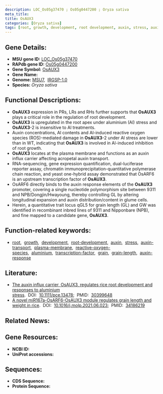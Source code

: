 ```yaml
---
description: LOC_Os05g37470 ; Os05g0447200 ; Oryza sativa
meta_title:
title: OsAUX3
categories: [Oryza sativa]
tags: [root, growth, development, root development, auxin, stress, auxin transport, plasma membrane, reactive oxygen species, aluminium, transcription factor, grain, grain length, auxin response]
---
```


## Gene Details:
- **MSU gene ID:** [LOC_Os05g37470](http://rice.uga.edu/cgi-bin/ORF_infopage.cgi?orf=LOC_Os05g37470)  
- **RAPdb gene ID:** [Os05g0447200](https://rapdb.dna.affrc.go.jp/locus/?name=Os05g0447200)  
- **Gene Symbol:** <u>OsAUX3</u>
- **Gene Name:**
- **Genome:**  [MSU7](http://rice.uga.edu/),&nbsp;&nbsp;[IRGSP-1.0](https://rapdb.dna.affrc.go.jp/download/irgsp1.html)
- **Species:** *Oryza sativa*

## Functional Descriptions:
   - **OsAUX3** expression in PRs, LRs and RHs further supports that **OsAUX3** plays a critical role in the regulation of root development.
   - **OsAUX3** is upregulated in the root apex under aluminium (Al) stress and **OsAUX3**-2 is insensitive to Al treatments.
   - Auxin concentrations, Al contents and Al-induced reactive oxygen species (ROS)-mediated damage in **OsAUX3**-2 under Al stress are lower than in WT, indicating that **OsAUX3** is involved in Al-induced inhibition of root growth.
   - **OsAUX3** locates at the plasma membrane and functions as an auxin influx carrier affecting acropetal auxin transport.
   - RNA-sequencing, gene expression quantification, dual-luciferase reporter assay, chromatin immunoprecipitation-quantitative polymerase chain reaction, and yeast one-hybrid assay demonstrated that OsARF6 is an upstream transcription factor of **OsAUX3**.
   - OsARF6 directly binds to the auxin response elements of the **OsAUX3** promoter, covering a single nucleotide polymorphism site between 9311 and NPB/Dongjin/Hwayoung, thereby controlling GL by altering longitudinal expansion and auxin distribution/content in glume cells.
   - Herein, a quantitative trait locus qGL5 for grain length (GL) and GW was identified in recombinant inbred lines of 9311 and Nipponbare (NPB), and fine mapped to a candidate gene, **OsAUX3**.

## Function-related keywords:
   - [root](/tags/root/),&nbsp;&nbsp;[growth](/tags/growth/),&nbsp;&nbsp;[development](/tags/development/),&nbsp;&nbsp;[root-development](/tags/root-development/),&nbsp;&nbsp;[auxin](/tags/auxin/),&nbsp;&nbsp;[stress](/tags/stress/),&nbsp;&nbsp;[auxin-transport](/tags/auxin-transport/),&nbsp;&nbsp;[plasma-membrane](/tags/plasma-membrane/),&nbsp;&nbsp;[reactive-oxygen-species](/tags/reactive-oxygen-species/),&nbsp;&nbsp;[aluminium](/tags/aluminium/),&nbsp;&nbsp;[transcription-factor](/tags/transcription-factor/),&nbsp;&nbsp;[grain](/tags/grain/),&nbsp;&nbsp;[grain-length](/tags/grain-length/),&nbsp;&nbsp;[auxin-response](/tags/auxin-response/)

## Literature:
   - [The auxin influx carrier, OsAUX3, regulates rice root development and responses to aluminium stress](https://www.doi.org/10.1111/pce.13478).&nbsp;&nbsp;DOI:&nbsp;&nbsp;[10.1111/pce.13478](https://www.doi.org/10.1111/pce.13478);&nbsp;&nbsp;PMID:&nbsp;&nbsp;[30399648](https://pubmed.ncbi.nlm.nih.gov/30399648/)
   - [A novel miR167a-OsARF6-OsAUX3 module regulates grain length and weight in rice](https://www.doi.org/10.1016/j.molp.2021.06.023).&nbsp;&nbsp;DOI:&nbsp;&nbsp;[10.1016/j.molp.2021.06.023](https://www.doi.org/10.1016/j.molp.2021.06.023);&nbsp;&nbsp;PMID:&nbsp;&nbsp;[34186219](https://pubmed.ncbi.nlm.nih.gov/34186219/)

## Related News:

## Gene Resources:
- **NCBI ID:**  []()
- **UniProt accessions:** [](https://www.uniprot.org/uniprotkb//entry)

## Sequences:
- **CDS Sequence:**
- **Protein Sequence:**
